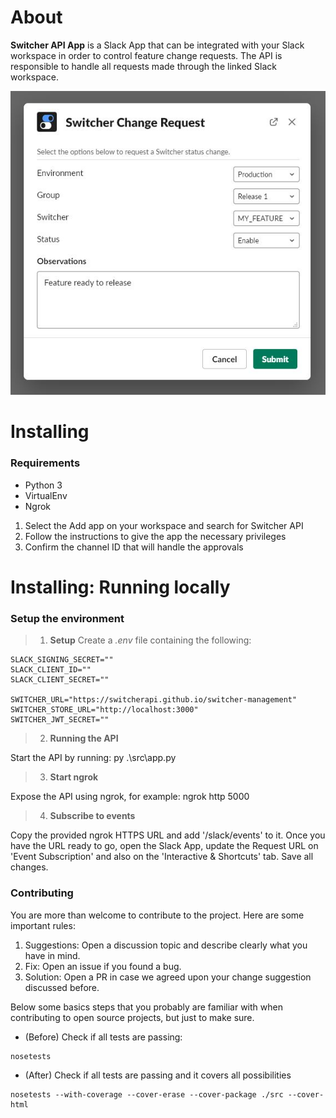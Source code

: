 # About  
**Switcher API App** is a Slack App that can be integrated with your Slack workspace in order to control feature change requests.
The API is responsible to handle all requests made through the linked Slack workspace.<br>

![Slack App - Change Request](https://raw.githubusercontent.com/switcherapi/switcherapi-assets/master/samples/switcher_slack_modal.jpg)

# Installing

### Requirements  
- Python 3
- VirtualEnv
- Ngrok

1. Select the Add app on your workspace and search for Switcher API
2. Follow the instructions to give the app the necessary privileges
3. Confirm the channel ID that will handle the approvals

# Installing: Running locally

### Setup the environment

> 1. **Setup**
Create a *.env* file containing the following:

```
SLACK_SIGNING_SECRET=""
SLACK_CLIENT_ID=""
SLACK_CLIENT_SECRET=""

SWITCHER_URL="https://switcherapi.github.io/switcher-management"
SWITCHER_STORE_URL="http://localhost:3000"
SWITCHER_JWT_SECRET=""
```

> 2. **Running the API**

Start the API by running: py .\src\app.py

> 3. **Start ngrok**

Expose the API using ngrok, for example: ngrok http 5000

> 4. **Subscribe to events**

Copy the provided ngrok HTTPS URL and add '/slack/events' to it.
Once you have the URL ready to go, open the Slack App, update the Request URL on 'Event Subscription' and also on the 'Interactive & Shortcuts' tab.
Save all changes.

### Contributing

You are more than welcome to contribute to the project. 
Here are some important rules:

1. Suggestions: Open a discussion topic and describe clearly what you have in mind.
2. Fix: Open an issue if you found a bug.
3. Solution: Open a PR in case we agreed upon your change suggestion discussed before.

Below some basics steps that you probably are familiar with when contributing to open source projects, but just to make sure.

- (Before) Check if all tests are passing:
```
nosetests
```

- (After) Check if all tests are passing and it covers all possibilities 
```
nosetests --with-coverage --cover-erase --cover-package ./src --cover-html
```